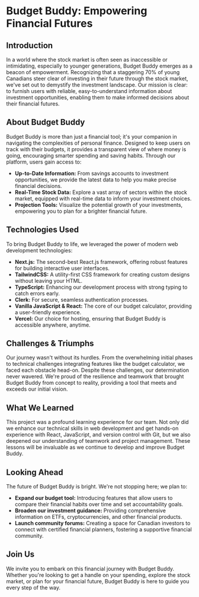 # Budget Buddy: Empowering Financial Futures

## Introduction

In a world where the stock market is often seen as inaccessible or intimidating, especially to younger generations, Budget Buddy emerges as a beacon of empowerment. Recognizing that a staggering 70% of young Canadians steer clear of investing in their future through the stock market, we've set out to demystify the investment landscape. Our mission is clear: to furnish users with reliable, easy-to-understand information about investment opportunities, enabling them to make informed decisions about their financial futures.

## About Budget Buddy

Budget Buddy is more than just a financial tool; it's your companion in navigating the complexities of personal finance. Designed to keep users on track with their budgets, it provides a transparent view of where money is going, encouraging smarter spending and saving habits. Through our platform, users gain access to:

- **Up-to-Date Information:** From savings accounts to investment opportunities, we provide the latest data to help you make precise financial decisions.
- **Real-Time Stock Data:** Explore a vast array of sectors within the stock market, equipped with real-time data to inform your investment choices.
- **Projection Tools:** Visualize the potential growth of your investments, empowering you to plan for a brighter financial future.

## Technologies Used

To bring Budget Buddy to life, we leveraged the power of modern web development technologies:

- **Next.js:** The second-best React.js framework, offering robust features for building interactive user interfaces.
- **TailwindCSS:** A utility-first CSS framework for creating custom designs without leaving your HTML.
- **TypeScript:** Enhancing our development process with strong typing to catch errors early.
- **Clerk:** For secure, seamless authentication processes.
- **Vanilla JavaScript & React:** The core of our budget calculator, providing a user-friendly experience.
- **Vercel:** Our choice for hosting, ensuring that Budget Buddy is accessible anywhere, anytime.

## Challenges & Triumphs

Our journey wasn't without its hurdles. From the overwhelming initial phases to technical challenges integrating features like the budget calculator, we faced each obstacle head-on. Despite these challenges, our determination never wavered. We're proud of the resilience and teamwork that brought Budget Buddy from concept to reality, providing a tool that meets and exceeds our initial vision.

## What We Learned

This project was a profound learning experience for our team. Not only did we enhance our technical skills in web development and get hands-on experience with React, JavaScript, and version control with Git, but we also deepened our understanding of teamwork and project management. These lessons will be invaluable as we continue to develop and improve Budget Buddy.

## Looking Ahead

The future of Budget Buddy is bright. We're not stopping here; we plan to:

- **Expand our budget tool:** Introducing features that allow users to compare their financial habits over time and set accountability goals.
- **Broaden our investment guidance:** Providing comprehensive information on ETFs, cryptocurrencies, and other financial products.
- **Launch community forums:** Creating a space for Canadian investors to connect with certified financial planners, fostering a supportive financial community.

## Join Us

We invite you to embark on this financial journey with Budget Buddy. Whether you're looking to get a handle on your spending, explore the stock market, or plan for your financial future, Budget Buddy is here to guide you every step of the way.
